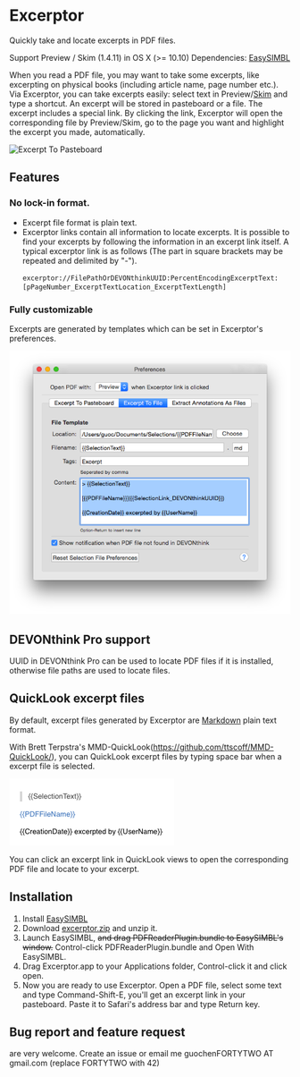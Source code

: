 # Excerptor

Quickly take and locate excerpts in PDF files.

Support Preview / Skim (1.4.11) in OS X (>= 10.10)
Dependencies: [EasySIMBL](https://github.com/norio-nomura/EasySIMBL)

When you read a PDF file, you may want to take some excerpts, like excerpting on physical books (including article name, page number etc.). Via Excerptor, you can take excerpts easily: select text in Preview/[Skim](http://skim-app.sourceforge.net) and type a shortcut. An excerpt will be stored in pasteboard or a file. The excerpt includes a special link. By clicking the link, Excerptor will open the corresponding file by Preview/Skim, go to the page you want and highlight the excerpt you made, automatically.

![Excerpt To Pasteboard](https://github.com/guoc/excerptor/raw/master/screenshots/excerpt_to_pasteboard.gif)

## Features

### No lock-in format.

* Excerpt file format is plain text.
* Excerptor links contain all information to locate excerpts. It is possible to find your excerpts by following the information in an excerpt link itself.
A typical excerptor link is as follows (The part in square brackets may be repeated and delimited by "-").
  ```
  excerptor://FilePathOrDEVONthinkUUID:PercentEncodingExcerptText:[pPageNumber_ExcerptTextLocation_ExcerptTextLength]
  ```

### Fully customizable

Excerpts are generated by templates which can be set in Excerptor's preferences.

![Excerptor Preferences](screenshots/preferences.png)

## DEVONthink Pro support

UUID in DEVONthink Pro can be used to locate PDF files if it is installed, otherwise file paths are used to locate files.

## QuickLook excerpt files

By default, excerpt files generated by Excerptor are [Markdown](http://daringfireball.net/projects/markdown/) plain text format.

With Brett Terpstra's MMD-QuickLook(https://github.com/ttscoff/MMD-QuickLook/), you can QuickLook excerpt files by typing space bar when a excerpt file is selected.

![MMD-QuickLook](screenshots/mmd_quicklook.png)

You can click an excerpt link in QuickLook views to open the corresponding PDF file and locate to your excerpt.

## Installation

1. Install [EasySIMBL](https://github.com/norio-nomura/EasySIMBL)
2. Download [excerptor.zip](https://github.com/guoc/excerptor/releases) and unzip it.
3. Launch EasySIMBL, ~~and drag PDFReaderPlugin.bundle to EasySIMBL's window.~~ Control-click PDFReaderPlugin.bundle and Open With EasySIMBL.
4. Drag Excerptor.app to your Applications folder, Control-click it and click open.
5. Now you are ready to use Excerptor. Open a PDF file, select some text and type Command-Shift-E, you'll get an excerpt link in your pasteboard. Paste it to Safari's address bar and type Return key.

## Bug report and feature request
are very welcome. Create an issue or email me guochenFORTYTWO AT gmail.com (replace FORTYTWO with 42)
